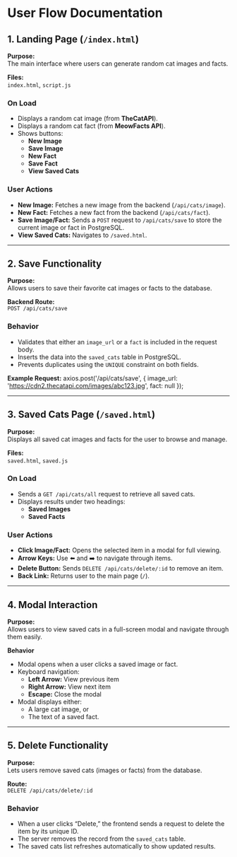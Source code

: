 # User Flow Documentation

## 1. Landing Page (`/index.html`)

**Purpose:**  
The main interface where users can generate random cat images and facts.

**Files:**  
`index.html`, `script.js`

### On Load

- Displays a random cat image (from **TheCatAPI**).
- Displays a random cat fact (from **MeowFacts API**).
- Shows buttons:
  - **New Image**
  - **Save Image**
  - **New Fact**
  - **Save Fact**
  - **View Saved Cats**

### User Actions

- **New Image:** Fetches a new image from the backend (`/api/cats/image`).
- **New Fact:** Fetches a new fact from the backend (`/api/cats/fact`).
- **Save Image/Fact:** Sends a `POST` request to `/api/cats/save` to store the current image or fact in PostgreSQL.
- **View Saved Cats:** Navigates to `/saved.html`.

---

## 2. Save Functionality

**Purpose:**  
Allows users to save their favorite cat images or facts to the database.

**Backend Route:**  
`POST /api/cats/save`

### Behavior

- Validates that either an `image_url` or a `fact` is included in the request body.
- Inserts the data into the `saved_cats` table in PostgreSQL.
- Prevents duplicates using the `UNIQUE` constraint on both fields.

**Example Request:**
axios.post('/api/cats/save', {
image_url: 'https://cdn2.thecatapi.com/images/abc123.jpg',
fact: null
});

---

## 3. Saved Cats Page (`/saved.html`)

**Purpose:**  
Displays all saved cat images and facts for the user to browse and manage.

**Files:**  
`saved.html`, `saved.js`

### On Load

- Sends a `GET /api/cats/all` request to retrieve all saved cats.
- Displays results under two headings:
  - **Saved Images**
  - **Saved Facts**

### User Actions

- **Click Image/Fact:** Opens the selected item in a modal for full viewing.
- **Arrow Keys:** Use ⬅️ and ➡️ to navigate through items.
- **Delete Button:** Sends `DELETE /api/cats/delete/:id` to remove an item.
- **Back Link:** Returns user to the main page (`/`).

---

## 4. Modal Interaction

**Purpose:**  
Allows users to view saved cats in a full-screen modal and navigate through them easily.

**Behavior**

- Modal opens when a user clicks a saved image or fact.
- Keyboard navigation:
  - **Left Arrow:** View previous item
  - **Right Arrow:** View next item
  - **Escape:** Close the modal
- Modal displays either:
  - A large cat image, or
  - The text of a saved fact.

---

## 5. Delete Functionality

**Purpose:**  
Lets users remove saved cats (images or facts) from the database.

**Route:**  
`DELETE /api/cats/delete/:id`

### Behavior

- When a user clicks “Delete,” the frontend sends a request to delete the item by its unique ID.
- The server removes the record from the `saved_cats` table.
- The saved cats list refreshes automatically to show updated results.
